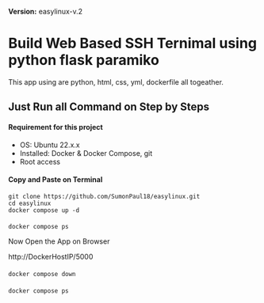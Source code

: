 <b>Version:</b> easylinux-v.2
# Build Web Based SSH Ternimal using python flask paramiko 
This app using are python, html, css, yml, dockerfile all togeather. 
## Just Run all Command on Step by Steps 
#### Requirement for this project
- OS: Ubuntu 22.x.x
- Installed: Docker & Docker Compose, git
- Root access

#### Copy and Paste on Terminal 

    git clone https://github.com/SumonPaul18/easylinux.git
    cd easylinux
    docker compose up -d
####
    docker compose ps

Now Open the App on Browser     

http://DockerHostIP/5000
####
    docker compose down
####
    docker compose ps
####
    
